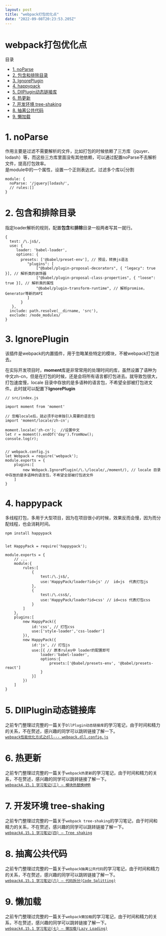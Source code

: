 ```yaml
---
layout: post
title: "webpack打包优化点"
date: "2022-09-08T20:23:53.205Z"
---
```

webpack打包优化点
============

目录

*   [1\. noParse](#1-noparse)
*   [2\. 包含和排除目录](#2-包含和排除目录)
*   [3\. IgnorePlugin](#3-ignoreplugin)
*   [4\. happypack](#4-happypack)
*   [5\. DllPlugin动态链接库](#5-dllplugin动态链接库)
*   [6\. 热更新](#6-热更新)
*   [7\. 开发环境 tree-shaking](#7-开发环境-tree-shaking)
*   [8\. 抽离公共代码](#8-抽离公共代码)
*   [9\. 懒加载](#9-懒加载)

1\. noParse
===========

作用主要是过滤不需要解析的文件，比如打包的时候依赖了三方库（jquyer、lodash）等，而这些三方库里面没有其他依赖，可以通过配置noParse不去解析文件，提高打包效率。  
是module中的一个属性，设置一个正则表达式，过滤多个库以|分割

    module: {
      noParse: '/jquery|lodash/',
      // rules:[]
    }
    

2\. 包含和排除目录
===========

指定loader解析的规则，配置**包含**和**排除**目录一般两者写其一就行。

    {
      test: /\.js$/,
      use: {
         loader: 'babel-loader',
         options: {
           presets: ['@babel/preset-env'], // 预设，转换js语法
              "plugins": [
                  ["@babel/plugin-proposal-decorators", { "legacy": true }], // 解析类的装饰器
                  ["@babel/plugin-proposal-class-properties", { "loose": true }], // 解析类的属性
                  "@babel/plugin-transform-runtime", // 解析promise，Generator等新的API
              ]
           }
       },
      include: path.resolve(__dirname, 'src'),
      exclude: /node_modules/
    }
    

3\. IgnorePlugin
================

该插件是webpack的内置插件，用于忽略某些特定的模块，不被webpack打包进去。

在实际开发项目时，**moment**库是非常常用的处理时间的库，虽然设置了语种为中文zh-cn，但是在打包的时候，还是会将所有语言都打包进去。就导致包很大，打包速度慢，locale 目录中存放的是多语种的语言包，不希望全部被打包进文件。此时就可以配置下**IgnorePlugin**

    // src/index.js
    
    import moment from 'moment'
    
    // 忽略locale后，就必须手动单独引入需要的语言包
    import 'moment/locale/zh-cn';
    
    moment.locale('zh-cn');  //设置中文
    let r = moment().endOf('day').fromNow();
    console.log(r);
    

    // webpack.config.js
    let Webpack = require('webpack');
    module.exports = {
        plugins:[
            new Webpack.IgnorePlugin(/\.\/locale/,/moment/), // locale 目录中存放的是多语种的语言包，不希望全部被打包进文件
        ]
    }
    

4\. happypack
=============

多线程打包，多用于大型项目，因为在项目很小的时候，效果反而会慢，因为而分配线程，也会消耗时间。

    npm install happypack
    

    let HappyPack = require('happypack');
    
    module.exports = {
        // ...
        module:{
            rules:[
                {
                    test:/\.js$/,
                    use:'HappyPack/loader?id=js' //  id=js  代表打包js
                },
                {
                    test:/\.css$/,
                    use:'HappyPack/loader?id=css' // id=css 代表打包css
                }
            ]
        },
        plugins:[
            new HappyPack({ 
                id:'css', // 打包css
                use:['style-loader','css-loader']
            }),
            new HappyPack({ 
                id:'js', // 打包js
                use:[{ // 原本rules中 loader的配置即可
                    loader:'babel-loader',
                    options:{
                        presets:['@babel/presets-env', '@babel/presets-react']
                    }
                }]
            })
        ]
    }
    

5\. DllPlugin动态链接库
==================

之前专门整理过完整的一篇关于`DllPlugin动态链接库`的学习笔记，由于时间和精力的关系，不在赘述，感兴趣的同学可以跳转链接了解一下。  
[`webpack性能优化方式之dll--- webpack.dll.config.js`](https://www.cnblogs.com/echoyya/p/16413591.html)

6\. 热更新
=======

之前专门整理过完整的一篇关于`webpack热更新`的学习笔记，由于时间和精力的关系，不在赘述，感兴趣的同学可以跳转链接了解一下。  
[`webpack4.15.1 学习笔记(三) — 模块热替换HMR`](https://www.cnblogs.com/echoyya/p/16461086.html)

7\. 开发环境 tree-shaking
=====================

之前专门整理过完整的一篇关于`webpack tree-shaking`的学习笔记，由于时间和精力的关系，不在赘述，感兴趣的同学可以跳转链接了解一下。  
[`webpack4.15.1 学习笔记(四) — Tree shaking`](https://www.cnblogs.com/echoyya/p/16461099.html)

8\. 抽离公共代码
==========

之前专门整理过完整的一篇关于`webpack抽离公共代码`的学习笔记，由于时间和精力的关系，不在赘述，感兴趣的同学可以跳转链接了解一下。  
[`webpack4.15.1 学习笔记(六) — 代码拆分(Code Splitting)`](https://www.cnblogs.com/echoyya/p/16530426.html)

9\. 懒加载
=======

之前专门整理过完整的一篇关于`webpack懒加载`的学习笔记，由于时间和精力的关系，不在赘述，感兴趣的同学可以跳转链接了解一下。  
[`webpack4.15.1 学习笔记(七) — 懒加载(Lazy Loading)`](https://www.cnblogs.com/echoyya/p/16530427.html)